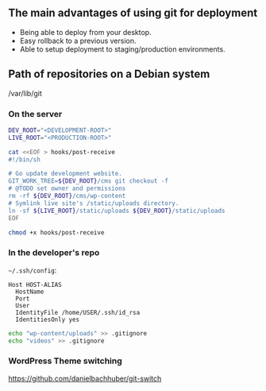 ## The main advantages of using git for deployment

- Being able to deploy from your desktop.
- Easy rollback to a previous version.
- Able to setup deployment to staging/production environments.

## Path of repositories on a Debian system

/var/lib/git

### On the server

```bash
DEV_ROOT="<DEVELOPMENT-ROOT>"
LIVE_ROOT="<PRODUCTION-ROOT>"

cat <<EOF > hooks/post-receive
#!/bin/sh

# Go update development website.
GIT_WORK_TREE=${DEV_ROOT}/cms git checkout -f
# @TODO set owner and permissions
rm -rf ${DEV_ROOT}/cms/wp-content
# Symlink live site's /static/uploads directory.
ln -sf ${LIVE_ROOT}/static/uploads ${DEV_ROOT}/static/uploads
EOF

chmod +x hooks/post-receive
```

### In the developer's repo

`~/.ssh/config`:

```
Host HOST-ALIAS
  HostName
  Port
  User
  IdentityFile /home/USER/.ssh/id_rsa
  IdentitiesOnly yes
```

```bash
echo "wp-content/uploads" >> .gitignore
echo "videos" >> .gitignore
```

### WordPress Theme switching

https://github.com/danielbachhuber/git-switch
